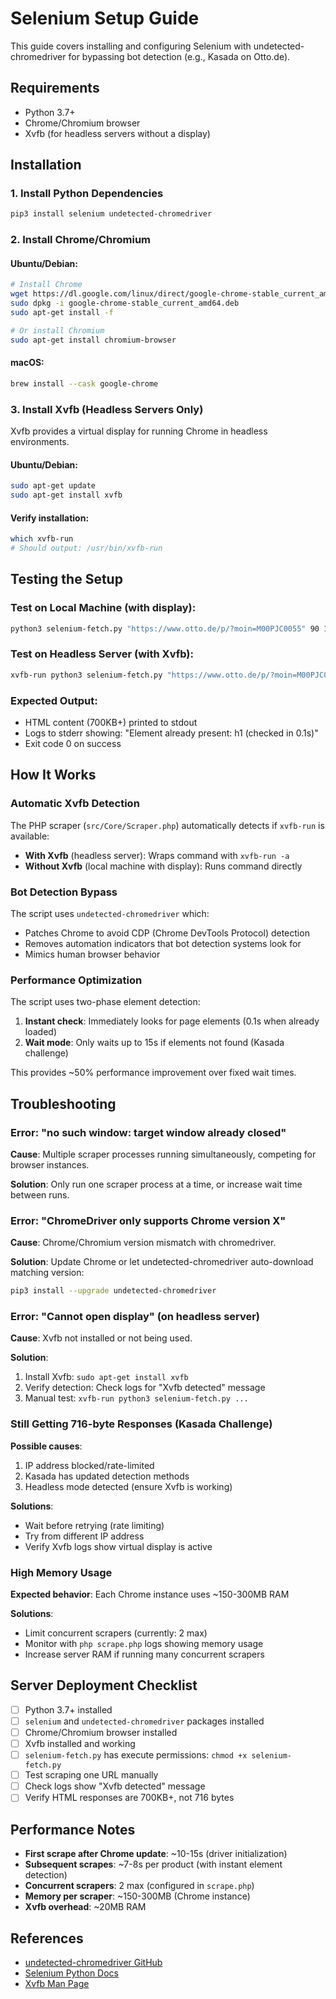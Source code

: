 # Selenium Setup Guide

This guide covers installing and configuring Selenium with undetected-chromedriver for bypassing bot detection (e.g., Kasada on Otto.de).

## Requirements

- Python 3.7+
- Chrome/Chromium browser
- Xvfb (for headless servers without a display)

## Installation

### 1. Install Python Dependencies

```bash
pip3 install selenium undetected-chromedriver
```

### 2. Install Chrome/Chromium

#### Ubuntu/Debian:
```bash
# Install Chrome
wget https://dl.google.com/linux/direct/google-chrome-stable_current_amd64.deb
sudo dpkg -i google-chrome-stable_current_amd64.deb
sudo apt-get install -f

# Or install Chromium
sudo apt-get install chromium-browser
```

#### macOS:
```bash
brew install --cask google-chrome
```

### 3. Install Xvfb (Headless Servers Only)

Xvfb provides a virtual display for running Chrome in headless environments.

#### Ubuntu/Debian:
```bash
sudo apt-get update
sudo apt-get install xvfb
```

#### Verify installation:
```bash
which xvfb-run
# Should output: /usr/bin/xvfb-run
```

## Testing the Setup

### Test on Local Machine (with display):
```bash
python3 selenium-fetch.py "https://www.otto.de/p/?moin=M00PJC0055" 90 15 true
```

### Test on Headless Server (with Xvfb):
```bash
xvfb-run python3 selenium-fetch.py "https://www.otto.de/p/?moin=M00PJC0055" 90 15 true
```

### Expected Output:
- HTML content (700KB+) printed to stdout
- Logs to stderr showing: "Element already present: h1 (checked in 0.1s)"
- Exit code 0 on success

## How It Works

### Automatic Xvfb Detection

The PHP scraper (`src/Core/Scraper.php`) automatically detects if `xvfb-run` is available:

- **With Xvfb** (headless server): Wraps command with `xvfb-run -a`
- **Without Xvfb** (local machine with display): Runs command directly

### Bot Detection Bypass

The script uses `undetected-chromedriver` which:
- Patches Chrome to avoid CDP (Chrome DevTools Protocol) detection
- Removes automation indicators that bot detection systems look for
- Mimics human browser behavior

### Performance Optimization

The script uses two-phase element detection:
1. **Instant check**: Immediately looks for page elements (0.1s when already loaded)
2. **Wait mode**: Only waits up to 15s if elements not found (Kasada challenge)

This provides ~50% performance improvement over fixed wait times.

## Troubleshooting

### Error: "no such window: target window already closed"

**Cause**: Multiple scraper processes running simultaneously, competing for browser instances.

**Solution**: Only run one scraper process at a time, or increase wait time between runs.

### Error: "ChromeDriver only supports Chrome version X"

**Cause**: Chrome/Chromium version mismatch with chromedriver.

**Solution**: Update Chrome or let undetected-chromedriver auto-download matching version:
```bash
pip3 install --upgrade undetected-chromedriver
```

### Error: "Cannot open display" (on headless server)

**Cause**: Xvfb not installed or not being used.

**Solution**:
1. Install Xvfb: `sudo apt-get install xvfb`
2. Verify detection: Check logs for "Xvfb detected" message
3. Manual test: `xvfb-run python3 selenium-fetch.py ...`

### Still Getting 716-byte Responses (Kasada Challenge)

**Possible causes**:
1. IP address blocked/rate-limited
2. Kasada has updated detection methods
3. Headless mode detected (ensure Xvfb is working)

**Solutions**:
- Wait before retrying (rate limiting)
- Try from different IP address
- Verify Xvfb logs show virtual display is active

### High Memory Usage

**Expected behavior**: Each Chrome instance uses ~150-300MB RAM

**Solutions**:
- Limit concurrent scrapers (currently: 2 max)
- Monitor with `php scrape.php` logs showing memory usage
- Increase server RAM if running many concurrent scrapers

## Server Deployment Checklist

- [ ] Python 3.7+ installed
- [ ] `selenium` and `undetected-chromedriver` packages installed
- [ ] Chrome/Chromium browser installed
- [ ] Xvfb installed and working
- [ ] `selenium-fetch.py` has execute permissions: `chmod +x selenium-fetch.py`
- [ ] Test scraping one URL manually
- [ ] Check logs show "Xvfb detected" message
- [ ] Verify HTML responses are 700KB+, not 716 bytes

## Performance Notes

- **First scrape after Chrome update**: ~10-15s (driver initialization)
- **Subsequent scrapes**: ~7-8s per product (with instant element detection)
- **Concurrent scrapers**: 2 max (configured in `scrape.php`)
- **Memory per scraper**: ~150-300MB (Chrome instance)
- **Xvfb overhead**: ~20MB RAM

## References

- [undetected-chromedriver GitHub](https://github.com/ultrafunkamsterdam/undetected-chromedriver)
- [Selenium Python Docs](https://selenium-python.readthedocs.io/)
- [Xvfb Man Page](https://www.x.org/releases/X11R7.6/doc/man/man1/Xvfb.1.xhtml)
